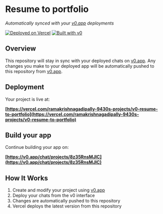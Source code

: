 # Resume to portfolio

*Automatically synced with your [v0.app](https://v0.app) deployments*

[![Deployed on Vercel](https://img.shields.io/badge/Deployed%20on-Vercel-black?style=for-the-badge&logo=vercel)](https://vercel.com/ramakrishnagadipally-9430s-projects/v0-resume-to-portfolio)
[![Built with v0](https://img.shields.io/badge/Built%20with-v0.app-black?style=for-the-badge)](https://v0.app/chat/projects/8z35RnsMJlC)

## Overview

This repository will stay in sync with your deployed chats on [v0.app](https://v0.app).
Any changes you make to your deployed app will be automatically pushed to this repository from [v0.app](https://v0.app).

## Deployment

Your project is live at:

**[https://vercel.com/ramakrishnagadipally-9430s-projects/v0-resume-to-portfolio](https://vercel.com/ramakrishnagadipally-9430s-projects/v0-resume-to-portfolio)**

## Build your app

Continue building your app on:

**[https://v0.app/chat/projects/8z35RnsMJlC](https://v0.app/chat/projects/8z35RnsMJlC)**

## How It Works

1. Create and modify your project using [v0.app](https://v0.app)
2. Deploy your chats from the v0 interface
3. Changes are automatically pushed to this repository
4. Vercel deploys the latest version from this repository